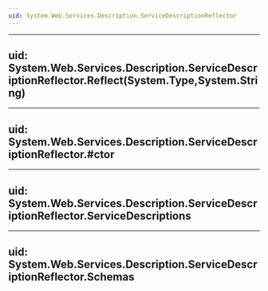 ```yaml
---
uid: System.Web.Services.Description.ServiceDescriptionReflector
---
```


---
uid: System.Web.Services.Description.ServiceDescriptionReflector.Reflect(System.Type,System.String)
---

---
uid: System.Web.Services.Description.ServiceDescriptionReflector.#ctor
---

---
uid: System.Web.Services.Description.ServiceDescriptionReflector.ServiceDescriptions
---

---
uid: System.Web.Services.Description.ServiceDescriptionReflector.Schemas
---
